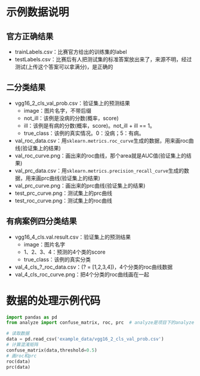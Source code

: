 # 示例数据说明

## 官方正确结果
* trainLabels.csv：比赛官方给出的训练集的label
* testLabels.csv：比赛后有人把测试集的标准答案放出来了，来源不明，经过测试(上传这个答案可以拿满分)，是正确的

## 二分类结果
* vgg16_2_cls_val_prob.csv：验证集上的预测结果
    * image：图片名字，不带后缀
    * not_ill：该例是没病的分数(概率，score)
    * ill：该例是有病的分数(概率，score)。not_ill + ill == 1。
    * true_class：该例的真实情况。0：没病；5：有病。
* val_roc_data.csv：用`sklearn.metrics.roc_curve`生成的数据，用来画roc曲线(验证集上的结果)
* val_roc_curve.png：画出来的roc曲线，那个area就是AUC值(验证集上的结果)
* val_prc_data.csv：用`sklearn.metrics.precision_recall_curve`生成的数据，用来画prc曲线(验证集上的结果)
* val_prc_curve.png：画出来的prc曲线(验证集上的结果)
* test_prc_curve.png：测试集上的prc曲线
* test_roc_curve.png：测试集上的roc曲线

## 有病案例四分类结果
* vgg16_4_cls.val.result.csv：验证集上的预测结果
    * image：图片名字
    * 1、2、3、4：预测的4个类的score
    * true_class：该例的真实分类
* val_4_cls_?_roc_data.csv：(? = [1,2,3,4])，4个分类的roc曲线数据
* val_4_cls_roc_curve.png：把4个分类的roc曲线画在一起

# 数据的处理示例代码

```python
import pandas as pd
from analyze import confuse_matrix, roc, prc  # analyze是项目下的analyze.py文件

# 读取数据
data = pd.read_csv('example_data/vgg16_2_cls_val_prob.csv')
# 计算混淆矩阵
confuse_matrix(data,threshold=0.5)
# 画roc和prc
roc(data)
prc(data)
```
